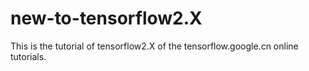 # new-to-tensorflow2.X
This is the tutorial of tensorflow2.X of the tensorflow.google.cn online tutorials.

